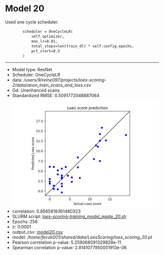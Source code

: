 # Model 20

Used one cycle scheduler.

            scheduler = OneCycleLR(
                self.optimizer, 
                max_lr=0.01,
                total_steps=len(train_dl) * self.config.epochs,
                pct_start=0.3
            )

---
* Model type: ResNet
* Scheduler: OneCycleLR
* data: */users/9/reine097/projects/loes-scoring-2/data/anon_train_scans_and_loes.csv*
* Gd: Unenhanced scans.
* Standardized RMSE: 0.5091772048887064
![Model 20](model20.png "Model 20")
* correlation:    0.8565618361480323
* SLURM script: [*loes-scoring-training_model_agate_20.sh*](../../../bin/training/loes-scoring-training_model_agate_20.sh)
* Epochs: 256
* lr: 0.0001
* output_csv: [*model20.csv*](model20.csv)
* model: */home/feczk001/shared/data/LoesScoring/loes_scoring_20.pt*
* Pearson correlation p-value: 5.259068091329828e-11
* Spearman correlation p-value: 2.8141077950001913e-06
